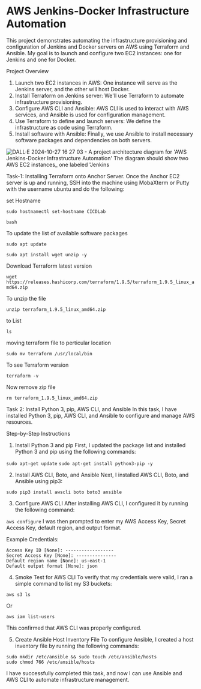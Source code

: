 # AWS Jenkins-Docker Infrastructure Automation

This project demonstrates automating the infrastructure provisioning and configuration of Jenkins and Docker servers on AWS using Terraform and Ansible. My goal is to launch and configure two EC2 instances: one for Jenkins and one for Docker.

Project Overview
1. Launch two EC2 instances in AWS: One instance will serve as the Jenkins server, and the other will host Docker.
2. Install Terraform on Jenkins server: We'll use Terraform to automate infrastructure provisioning.
3. Configure AWS CLI and Ansible: AWS CLI is used to interact with AWS services, and Ansible is used for configuration management.
4. Use Terraform to define and launch servers: We define the infrastructure as code using Terraform.
5. Install software with Ansible: Finally, we use Ansible to install necessary software packages and dependencies on both servers.


![DALL·E 2024-10-27 16 27 03 - A project architecture diagram for 'AWS Jenkins-Docker Infrastructure Automation'  The diagram should show two AWS EC2 instances_ one labeled 'Jenkins](https://github.com/user-attachments/assets/e6bf3afc-970d-4e52-986b-bca1301f059f)


Task-1: Installing Terraform onto Anchor Server.
Once the Anchor EC2 server is up and running, SSH into the machine using MobaXterm or Putty with the username ubuntu and do the following:

set Hostname

```sudo hostnamectl set-hostname CICDLab```

```bash```

To update the list of available software packages

```sudo apt update```

```sudo apt install wget unzip -y```

Download Terraform latest version

```wget https://releases.hashicorp.com/terraform/1.9.5/terraform_1.9.5_linux_amd64.zip```


To unzip the file


```unzip terraform_1.9.5_linux_amd64.zip```

to List

```ls```

moving terraform file to perticular location

```sudo mv terraform /usr/local/bin```

To see Terraform version

```terraform -v```

Now remove zip file

```rm terraform_1.9.5_linux_amd64.zip```

Task 2: Install Python 3, pip, AWS CLI, and Ansible
In this task, I have installed Python 3, pip, AWS CLI, and Ansible to configure and manage AWS resources.

Step-by-Step Instructions
1. Install Python 3 and pip
First, I updated the package list and installed Python 3 and pip using the following commands:

```sudo apt-get update```
```sudo apt-get install python3-pip -y```

2. Install AWS CLI, Boto, and Ansible
Next, I installed AWS CLI, Boto, and Ansible using pip3:

```sudo pip3 install awscli boto boto3 ansible```

3. Configure AWS CLI
After installing AWS CLI, I configured it by running the following command:

```aws configure```
I was then prompted to enter my AWS Access Key, Secret Access Key, default region, and output format.

Example Credentials:

```
Access Key ID [None]: ------------------
Secret Access Key [None]: ---------------
Default region name [None]: us-east-1
Default output format [None]: json
```
4. Smoke Test for AWS CLI
To verify that my credentials were valid, I ran a simple command to list my S3 buckets:

```
aws s3 ls
```
Or
```
aws iam list-users
```
This confirmed that AWS CLI was properly configured.

5. Create Ansible Host Inventory File
To configure Ansible, I created a host inventory file by running the following commands:

```
sudo mkdir /etc/ansible && sudo touch /etc/ansible/hosts
sudo chmod 766 /etc/ansible/hosts
```

I have successfully completed this task, and now I can use Ansible and AWS CLI to automate infrastructure management.

